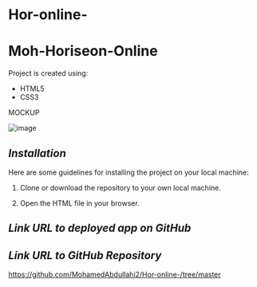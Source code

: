 # Hor-online-

# Moh-Horiseon-Online



Project is created using:
* HTML5
* CSS3


MOCKUP

![image](https://user-images.githubusercontent.com/118404373/203883898-2f7b3a96-dd4b-408c-9925-db4c1ff14c7c.png)










## **_Installation_**
Here are some guidelines for installing the project on your local machine:

1. Clone or download the repository to your own local machine.

2. Open the HTML file in your browser.

## **_Link URL to deployed app on GitHub_**


## **_Link URL to GitHub Repository_**

https://github.com/MohamedAbdullahi2/Hor-online-/tree/master
